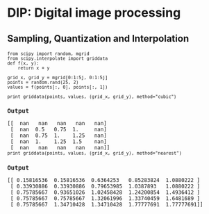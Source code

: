 # DIP: Digital image processing


## Sampling, Quantization and Interpolation

<pre class="with-background"><code class="with-syntax-highlighting code"><div class="example-prelude"><div><code class="  language-python"><span class="token keyword">from</span> scipy <span class="token keyword">import</span> random<span class="token punctuation">,</span> mgrid
<span class="token keyword">from</span> scipy<span class="token punctuation">.</span>interpolate <span class="token keyword">import</span> griddata
</code></div></div><div class="example-main"><div><code class="  language-python"><span class="token keyword">def</span> <span class="token function">f</span><span class="token punctuation">(</span>x<span class="token punctuation">,</span> y<span class="token punctuation">)</span><span class="token punctuation">:</span>
    <span class="token keyword">return</span> x <span class="token operator">+</span> y

grid_x<span class="token punctuation">,</span> grid_y <span class="token operator">=</span> mgrid<span class="token punctuation">[</span><span class="token number">0</span><span class="token punctuation">:</span><span class="token number">1</span><span class="token punctuation">:</span><span class="token number">5j</span><span class="token punctuation">,</span> <span class="token number">0</span><span class="token punctuation">:</span><span class="token number">1</span><span class="token punctuation">:</span><span class="token number">5j</span><span class="token punctuation">]</span>
points <span class="token operator">=</span> random<span class="token punctuation">.</span>rand<span class="token punctuation">(</span><span class="token number">25</span><span class="token punctuation">,</span> <span class="token number">2</span><span class="token punctuation">)</span>
values <span class="token operator">=</span> f<span class="token punctuation">(</span>points<span class="token punctuation">[</span><span class="token punctuation">:</span><span class="token punctuation">,</span> <span class="token number">0</span><span class="token punctuation">]</span><span class="token punctuation">,</span> points<span class="token punctuation">[</span><span class="token punctuation">:</span><span class="token punctuation">,</span> <span class="token number">1</span><span class="token punctuation">]</span><span class="token punctuation">)</span>

<span class="token keyword">print</span> griddata<span class="token punctuation">(</span>points<span class="token punctuation">,</span> values<span class="token punctuation">,</span> <span class="token punctuation">(</span>grid_x<span class="token punctuation">,</span> grid_y<span class="token punctuation">)</span><span class="token punctuation">,</span> method<span class="token operator">=</span><span class="token string">"cubic"</span><span class="token punctuation">)</span></code></div><div class="example-output"><h3 class="output-header">Output</h3><div class="output-wrapper"><div class="output">[[  nan   nan   nan   nan   nan]
 [  nan  0.5   0.75  1.     nan]
 [  nan  0.75  1.    1.25   nan]
 [  nan  1.    1.25  1.5    nan]
 [  nan   nan   nan   nan   nan]]
</div></div></div><div><code class="  language-python"><span class="token keyword">print</span> griddata<span class="token punctuation">(</span>points<span class="token punctuation">,</span> values<span class="token punctuation">,</span> <span class="token punctuation">(</span>grid_x<span class="token punctuation">,</span> grid_y<span class="token punctuation">)</span><span class="token punctuation">,</span> method<span class="token operator">=</span><span class="token string">"nearest"</span><span class="token punctuation">)</span></code></div><div class="example-output"><h3 class="output-header">Output</h3><div class="output-wrapper"><div class="output">[[ 0.15816536  0.15816536  0.6364253   0.85283824  1.0880222 ]
 [ 0.33930886  0.33930886  0.79653985  1.0387893   1.0880222 ]
 [ 0.75785667  0.93651026  1.02458428  1.24200854  1.4936412 ]
 [ 0.75785667  0.75785667  1.32061996  1.33740459  1.6481689 ]
 [ 0.75785667  1.34710428  1.34710428  1.77777691  1.77777691]]
</div></div></div></div><div class="example-postlude"></div></code></pre>